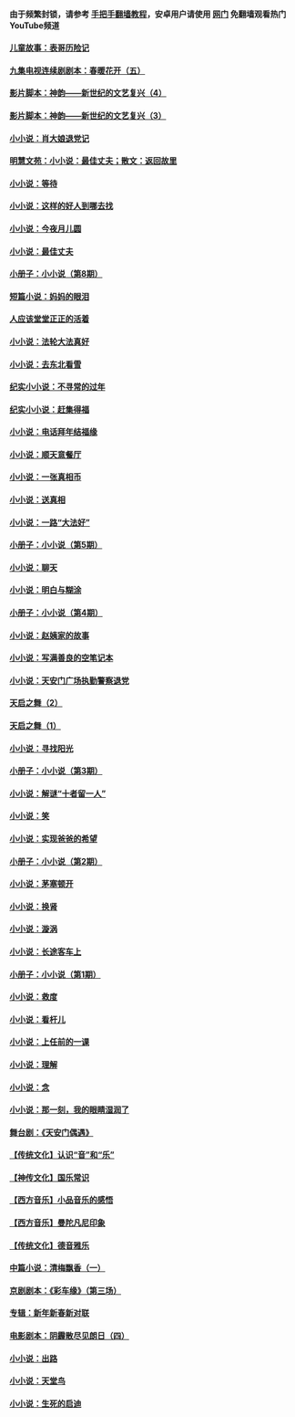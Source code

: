 #### 由于频繁封锁，请参考 [手把手翻墙教程](https://github.com/gfw-breaker/guides/wiki/)，安卓用户请使用 [网门](https://github.com/gfw-breaker/nogfw/blob/master/dl.md?t=06030301) 免翻墙观看热门YouTube频道 

#### [儿童故事：表哥历险记](../pages/328/383535.md?t=06030301) 

#### [九集电视连续剧剧本：春暖花开（五）](../pages/328/275919.md?t=06030301) 

#### [影片脚本：神韵——新世纪的文艺复兴（4）](../pages/328/266089.md?t=06030301) 

#### [影片脚本：神韵——新世纪的文艺复兴（3）](../pages/328/266087.md?t=06030301) 

#### [小小说：肖大娘退党记](../pages/328/239807.md?t=06030301) 

#### [明慧文苑：小小说：最佳丈夫；散文：返回故里](../pages/328/3439.md?t=06030301) 

#### [小小说：等待](../pages/328/223927.md?t=06030301) 

#### [小小说：这样的好人到哪去找](../pages/328/209396.md?t=06030301) 

#### [小小说：今夜月儿圆](../pages/328/193588.md?t=06030301) 

#### [小小说：最佳丈夫](../pages/328/190938.md?t=06030301) 

#### [小册子：小小说（第8期）](../pages/328/188202.md?t=06030301) 

#### [短篇小说：妈妈的眼泪](../pages/328/187712.md?t=06030301) 

#### [人应该堂堂正正的活着](../pages/328/182430.md?t=06030301) 

#### [小小说：法轮大法真好](../pages/328/174669.md?t=06030301) 

#### [小小说：去东北看雪](../pages/328/173882.md?t=06030301) 

#### [纪实小小说：不寻常的过年](../pages/328/173187.md?t=06030301) 

#### [纪实小小说：赶集得福](../pages/328/172652.md?t=06030301) 

#### [小小说：电话拜年结福缘](../pages/328/172533.md?t=06030301) 

#### [小小说：顺天意餐厅](../pages/328/170182.md?t=06030301) 

#### [小小说：一张真相币](../pages/328/169410.md?t=06030301) 

#### [小小说：送真相](../pages/328/166713.md?t=06030301) 

#### [小小说：一路“大法好”](../pages/328/162016.md?t=06030301) 

#### [小册子：小小说（第5期）](../pages/328/161131.md?t=06030301) 

#### [小小说：聊天](../pages/328/159640.md?t=06030301) 

#### [小小说：明白与糊涂](../pages/328/158101.md?t=06030301) 

#### [小册子：小小说（第4期）](../pages/328/158006.md?t=06030301) 

#### [小小说：赵姨家的故事](../pages/328/157843.md?t=06030301) 

#### [小小说：写满善良的空笔记本](../pages/328/157382.md?t=06030301) 

#### [小小说：天安门广场执勤警察退党](../pages/328/156982.md?t=06030301) 

#### [天启之舞（2）](../pages/328/153440.md?t=06030301) 

#### [天启之舞（1）](../pages/328/153439.md?t=06030301) 

#### [小小说：寻找阳光](../pages/328/153065.md?t=06030301) 

#### [小册子：小小说（第3期）](../pages/328/151715.md?t=06030301) 

#### [小小说：解谜“十者留一人”](../pages/328/148967.md?t=06030301) 

#### [小小说：笑](../pages/328/148905.md?t=06030301) 

#### [小小说：实现爸爸的希望](../pages/328/148096.md?t=06030301) 

#### [小册子：小小说（第2期）](../pages/328/147214.md?t=06030301) 

#### [小小说：茅塞顿开](../pages/328/147030.md?t=06030301) 

#### [小小说：换肾](../pages/328/146770.md?t=06030301) 

#### [小小说：漩涡](../pages/328/146683.md?t=06030301) 

#### [小小说：长途客车上](../pages/328/145076.md?t=06030301) 

#### [小册子：小小说（第1期）](../pages/328/143963.md?t=06030301) 

#### [小小说：救度](../pages/328/143927.md?t=06030301) 

#### [小小说：看杆儿](../pages/328/142137.md?t=06030301) 

#### [小小说：上任前的一课](../pages/328/140808.md?t=06030301) 

#### [小小说：理解](../pages/328/140476.md?t=06030301) 

#### [小小说：念](../pages/328/139513.md?t=06030301) 

#### [小小说：那一刻，我的眼睛湿润了](../pages/328/138476.md?t=06030301) 

#### [舞台剧：《天安门偶遇》](../pages/328/117155.md?t=06030301) 

#### [【传统文化】认识“音”和“乐”](../pages/328/108667.md?t=06030301) 

#### [【神传文化】国乐常识](../pages/328/104225.md?t=06030301) 

#### [【西方音乐】小品音乐的感悟](../pages/328/102924.md?t=06030301) 

#### [【西方音乐】曼陀凡尼印象](../pages/328/102922.md?t=06030301) 

#### [【传统文化】德音雅乐](../pages/328/102923.md?t=06030301) 

#### [中篇小说：清梅飘香（一）](../pages/328/101058.md?t=06030301) 

#### [京剧剧本：《彩车缘》（第三场）](../pages/328/96434.md?t=06030301) 

#### [专辑：新年新春新对联](../pages/328/94991.md?t=06030301) 

#### [电影剧本：阴霾散尽见朗日（四）](../pages/328/87081.md?t=06030301) 

#### [小小说：出路](../pages/328/84848.md?t=06030301) 

#### [小小说：天堂鸟](../pages/328/83084.md?t=06030301) 

#### [小小说：生死的启迪](../pages/328/70977.md?t=06030301) 

